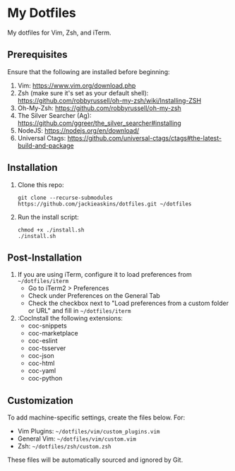 # My Dotfiles
My dotfiles for Vim, Zsh, and iTerm.

## Prerequisites
Ensure that the following are installed before beginning:

1. Vim: https://www.vim.org/download.php
2. Zsh (make sure it's set as your default shell): https://github.com/robbyrussell/oh-my-zsh/wiki/Installing-ZSH
3. Oh-My-Zsh: https://github.com/robbyrussell/oh-my-zsh
4. The Silver Searcher (Ag): https://github.com/ggreer/the_silver_searcher#installing
5. NodeJS: https://nodejs.org/en/download/
6. Universal Ctags: https://github.com/universal-ctags/ctags#the-latest-build-and-package

## Installation
1. Clone this repo:

   ```
   git clone --recurse-submodules https://github.com/jackieaskins/dotfiles.git ~/dotfiles
   ```

2. Run the install script:

   ```
   chmod +x ./install.sh
   ./install.sh
   ```

## Post-Installation
1. If you are using iTerm, configure it to load preferences from `~/dotfiles/iterm`
    - Go to iTerm2 > Preferences
    - Check under Preferences on the General Tab
    - Check the checkbox next to "Load preferences from a custom folder or URL" and fill in `~/dotfiles/iterm`
2. :CocInstall the following extensions:
    - coc-snippets
    - coc-marketplace
    - coc-eslint
    - coc-tsserver
    - coc-json
    - coc-html
    - coc-yaml
    - coc-python

## Customization
To add machine-specific settings, create the files below. For:
- Vim Plugins: `~/dotfiles/vim/custom_plugins.vim`
- General Vim: `~/dotfiles/vim/custom.vim`
- Zsh: `~/dotfiles/zsh/custom.zsh`

These files will be automatically sourced and ignored by Git.
